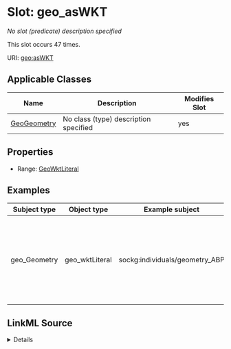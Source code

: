 

# Slot: geo_asWKT


_No slot (predicate) description specified_






This slot occurs 47 times.


URI: [geo:asWKT](http://www.opengis.net/ont/geosparql#asWKT)



<!-- no inheritance hierarchy -->





## Applicable Classes

| Name | Description | Modifies Slot |
| --- | --- | --- |
| [GeoGeometry](../classes/GeoGeometry.md) | No class (type) description specified |  yes  |







## Properties

* Range: [GeoWktLiteral](../types/GeoWktLiteral.md)






## Examples

| Subject type | Object type | Example subject | Example object | Occurrences |
| --- | --- | --- | --- | --- |
| geo_Geometry | geo_wktLiteral | sockg:individuals/geometry_ABP | POLYGON((-95.801811 45.684633, -95.799659 45.684633, -95.799659 45.687024, -95.801811 45.687024, -95.801811 45.684633)) | 47 |




## LinkML Source

<details>

```yaml
name: geo_asWKT
annotations:
  count:
    tag: count
    value: 47
description: No slot (predicate) description specified
examples:
- object:
    example_object: POLYGON((-95.801811 45.684633, -95.799659 45.684633, -95.799659
      45.687024, -95.801811 45.687024, -95.801811 45.684633))
    example_object_type: geo_wktLiteral
    example_predicate: geo:asWKT
    example_subject: sockg:individuals/geometry_ABP
    example_subject_type: geo_Geometry
from_schema: soc-kg
rank: 1000
slot_uri: geo:asWKT
alias: geo_asWKT
domain_of:
- geo_Geometry
range: geo_wktLiteral

```
</details>